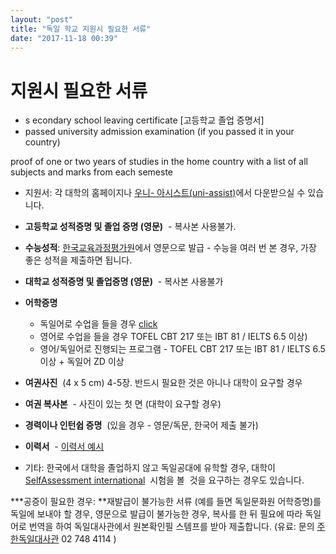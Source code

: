 ```yaml
---
layout: "post"
title: "독일 학교 지원시 필요한 서류"
date: "2017-11-18 00:39"
---
```


# 지원시 필요한 서류



* s  econdary school leaving certificate   \[고등학교 졸업 증명서\]
* passed university admission examination \(if you passed it in your country\)

proof of one or two years of studies in the home country with a list of all subjects and marks from each semeste



* 지원서: 각 대학의 홈페이지나 [우니- 아시스트\(](http://www.uni-assist.de/)[uni-assist\)](http://www.uni-assist.de/)에서 다운받으실 수 있습니다.
* **고등학교 성적증명 및 졸업 증명 \(영문\)**
   - 복사본 사용불가. 
* **수능성적**: [한국교육과정평가원](http://www.kice.re.kr/)에서 영문으로 발급 - 수능을 여러 번 본 경우, 가장 좋은 성적을 제출하면 됩니다. 
* **대학교 성적증명 및 졸업증명 \(영문\)**
   - 복사본 사용불가 
* **어학증명**
  * 독일어로 수업을 들을 경우 [click](https://www.daad.de/miniwebs/icseoul/ko/23446/index.html)
  * 영어로 수업을 들을 경우 TOFEL CBT 217 또는 IBT 81 / IELTS 6.5 이상\)
  * 영어/독일어로 진행되는 프로그램 - TOFEL CBT 217 또는 IBT 81 / IELTS 6.5 이상 + 독일어 ZD 이상

* **여권사진**
   \(4 x 5 cm\) 4-5장. 반드시 필요한 것은 아니나 대학이 요구할 경우
* **여권 복사본**
   - 사진이 있는 첫 면 \(대학이 요구할 경우\)
* **경력이나 인턴쉽 증명**
   \(있을 경우 - 영문/독문, 한국어 제출 불가\)
* **이력서**
   -
  [이력서 예시](http://be.daad.de/imperia/md/content/informationszentren/websitedocuments/lebenslaufbeispiel.pdf)
* 기타: 한국에서 대학을 졸업하지 않고 독일공대에 유학할 경우, 대학이 
  [SelfAssessment international](http://www.self-assessment.tu9.de/tm)
   시험을 볼  것을 요구하는 경우도 있습니다. 

\***공증이 필요한 경우: **재발급이 불가능한 서류 \(예를 들면 독일문화원 어학증명\)를 독일에 보내야 할 경우, 영문으로 발급이 불가능한 경우, 복사를 한 뒤 필요에 따라 독일어로 번역을 하여 독일대사관에서 원본확인필 스템프를 받아 제출합니다. \(유료: 문의 [주한독일대사관](http://www.seoul.diplo.de/Vertretung/seoul/ko/05-RK/Bescheinigung/__Bescheinigung__ub.html) 02 748 4114 \) 
